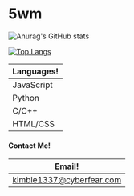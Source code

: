 # 5wm
![Anurag's GitHub stats](https://github-readme-stats.vercel.app/api?username=5wm&show_icons=true&theme=dark)

[![Top Langs](https://github-readme-stats.vercel.app/api/top-langs/?username=5wm&theme=dark)](https://github.com/anuraghazra/github-readme-stats)

| Languages! |
| ------------- | 
| JavaScript |
| Python | 
| C/C++
| HTML/CSS |

#### Contact Me!
| Email! | 
| ------------- |
| kimble1337@cyberfear.com | 
